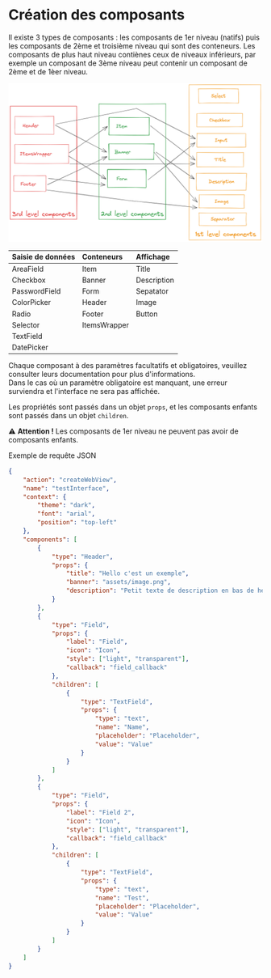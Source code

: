 # Création des composants

Il existe 3 types de composants : les composants de 1er niveau (natifs) puis les composants de 2ème et troisième niveau qui sont des conteneurs.
Les composants de plus haut niveau contiènes ceux de niveaux inférieurs, par exemple un composant de 3ème niveau peut contenir un composant de 2ème et de 1èer niveau.

![image info](../../static/img/components-schema.png)

| Saisie de données | Conteneurs   | Affichage   |
| :---------------- | :----------- | :---------- |
| AreaField         | Item         | Title       |
| Checkbox          | Banner       | Description |
| PasswordField     | Form         | Sepatator   |
| ColorPicker       | Header       | Image       |
| Radio             | Footer       | Button      |
| Selector          | ItemsWrapper |             |
| TextField         |              |             |
| DatePicker        |              |             |
 
Chaque composant à des paramètres facultatifs et obligatoires, veuillez consulter leurs documentation pour plus d'informations.  
Dans le cas où un paramètre obligatoire est manquant, une erreur surviendra et l'interface ne sera pas affichée.

Les propriétés sont passés dans un objet `props`, et les composants enfants sont passés dans un objet `children`.

:warning: **Attention !** Les composants de 1er niveau ne peuvent pas avoir de composants enfants.

Exemple de requête JSON

```json title="Request.json"
{
    "action": "createWebView",
    "name": "testInterface",
    "context": {
        "theme": "dark",
        "font": "arial",
        "position": "top-left"
    },
    "components": [
        {
            "type": "Header",
            "props": {
                "title": "Hello c'est un exemple",
                "banner": "assets/image.png",
                "description": "Petit texte de description en bas de header"
            }
        },
        {
            "type": "Field",
            "props": {
                "label": "Field",
                "icon": "Icon",
                "style": ["light", "transparent"],
                "callback": "field_callback"
            },
            "children": [
                {
                    "type": "TextField",
                    "props": {
                        "type": "text",
                        "name": "Name",
                        "placeholder": "Placeholder",
                        "value": "Value"
                    }
                }                   
            ]
        },
        {
            "type": "Field",
            "props": {
                "label": "Field 2",
                "icon": "Icon",
                "style": ["light", "transparent"],
                "callback": "field_callback"
            },
            "children": [
                {
                    "type": "TextField",
                    "props": {
                        "type": "text",
                        "name": "Test",
                        "placeholder": "Placeholder",
                        "value": "Value"
                    }
                }
            ]
        }
    ] 
}
```

